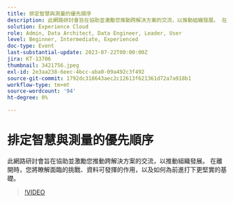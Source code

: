 ```yaml
---
title: 排定智慧與測量的優先順序
description: 此網路研討會旨在協助並激勵您推動跨解決方案的交流，以推動組織發展。 在離開時，您將瞭解面臨的挑戰、資料可發揮的作用，以及如何為前進打下更堅實的基礎。
solution: Experience Cloud
role: Admin, Data Architect, Data Engineer, Leader, User
level: Beginner, Intermediate, Experienced
doc-type: Event
last-substantial-update: 2023-07-22T00:00:00Z
jira: KT-13706
thumbnail: 3421756.jpeg
exl-id: 2e3aa238-6eec-4bcc-aba0-09a492c3f492
source-git-commit: 1792dc318643aec2c12613f621361d72a7a918b1
workflow-type: tm+mt
source-wordcount: '94'
ht-degree: 0%

---
```


# 排定智慧與測量的優先順序

此網路研討會旨在協助並激勵您推動跨解決方案的交流，以推動組織發展。 在離開時，您將瞭解面臨的挑戰、資料可發揮的作用，以及如何為前進打下更堅實的基礎。

>[!VIDEO](https://video.tv.adobe.com/v/3421756/?learn=on)

